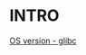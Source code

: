 # INTRO

[OS version - glibc](https://gist.github.com/wagenet/35adca1a032cec2999d47b6c40aa45b1?permalink_comment_id=3997562#gistcomment-3997562)

